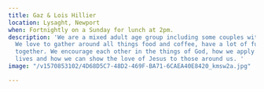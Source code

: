 ```yaml
---
title: Gaz & Lois Hillier
location: Lysaght, Newport
when: Fortnightly on a Sunday for lunch at 2pm.
description: 'We are a mixed adult age group including some couples with children.
  We love to gather around all things food and coffee, have a lot of fun and laughter
  together. We encourage each other in the things of God, how we apply it to our daily
  lives and how we can show the love of Jesus to those around us. '
image: "/v1570853102/4D68D5C7-48D2-469F-BA71-6CAEA40E8420_kmsw2a.jpg"

---
```

